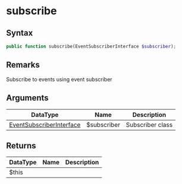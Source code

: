 # subscribe
## Syntax

```php
public function subscribe(EventSubscriberInterface $subscriber);
```

## Remarks

Subscribe to events using event subscriber

## Arguments

| DataType | Name | Description |
| --- | --- | --- |
| [EventSubscriberInterface](../../EventSubscriberInterface/EventSubscriberInterface.md) | $subscriber | Subscriber class |

## Returns

| DataType | Name | Description |
| --- | --- | --- |
| $this | | |